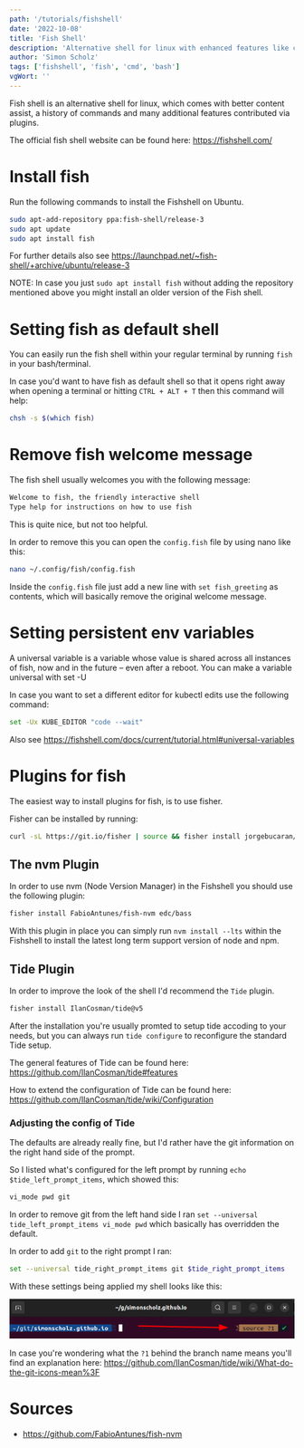 ```yaml
---
path: '/tutorials/fishshell'
date: '2022-10-08'
title: 'Fish Shell'
description: 'Alternative shell for linux with enhanced features like command history and auto completion'
author: 'Simon Scholz'
tags: ['fishshell', 'fish', 'cmd', 'bash']
vgWort: ''
---
```


Fish shell is an alternative shell for linux, which comes with better content assist, a history of commands and many additional features contributed via plugins.

The official fish shell website can be found here: https://fishshell.com/

# Install fish

Run the following commands to install the Fishshell on Ubuntu.

```bash
sudo apt-add-repository ppa:fish-shell/release-3
sudo apt update
sudo apt install fish
```

For further details also see https://launchpad.net/~fish-shell/+archive/ubuntu/release-3

NOTE: In case you just `sudo apt install fish` without adding the repository mentioned above you might install an older version of the Fish shell.

# Setting fish as default shell

You can easily run the fish shell within your regular terminal by running `fish` in your bash/terminal.

In case you'd want to have fish as default shell so that it opens right away when opening a terminal or hitting `CTRL + ALT + T` then this command will help:

```bash
chsh -s $(which fish)
```

# Remove fish welcome message

The fish shell usually welcomes you with the following message:

```bash
Welcome to fish, the friendly interactive shell
Type help for instructions on how to use fish
```

This is quite nice, but not too helpful.

In order to remove this you can open the `config.fish` file by using nano like this:

```bash
nano ~/.config/fish/config.fish
```

Inside the `config.fish` file just add a new line with `set fish_greeting` as contents, which will basically remove the original welcome message.

# Setting persistent env variables

A universal variable is a variable whose value is shared across all instances of fish, now and in the future – even after a reboot. You can make a variable universal with set -U

In case you want to set a different editor for kubectl edits use the following command:

```bash
set -Ux KUBE_EDITOR "code --wait"
```

Also see https://fishshell.com/docs/current/tutorial.html#universal-variables

# Plugins for fish

The easiest way to install plugins for fish, is to use fisher.

Fisher can be installed by running:

```bash
curl -sL https://git.io/fisher | source && fisher install jorgebucaran/fisher
```

## The nvm Plugin

In order to use nvm (Node Version Manager) in the Fishshell you should use the following plugin:

```bash
fisher install FabioAntunes/fish-nvm edc/bass
```

With this plugin in place you can simply run `nvm install --lts` within the Fishshell to install the latest long term support version of node and npm.

## Tide Plugin

In order to improve the look of the shell I'd recommend the `Tide` plugin.

```bash
fisher install IlanCosman/tide@v5
```

After the installation you're usually promted to setup tide accoding to your needs, but you can always run `tide configure` to reconfigure the standard Tide setup.

The general features of Tide can be found here:
https://github.com/IlanCosman/tide#features

How to extend the configuration of Tide can be found here:
https://github.com/IlanCosman/tide/wiki/Configuration

### Adjusting the config of Tide

The defaults are already really fine, but I'd rather have the git information on the right hand side of the prompt.

So I listed what's configured for the left prompt by running `echo $tide_left_prompt_items`, which showed this:

```bash
vi_mode pwd git
```

In order to remove git from the left hand side I ran `set --universal tide_left_prompt_items vi_mode pwd` which basically has overridden the default.

In order to add `git` to the right prompt I ran:

```bash
set --universal tide_right_prompt_items git $tide_right_prompt_items
```

With these settings being applied my shell looks like this:

![Git Infos on right side prompt](./git_right_prompt.png)

In case you're wondering what the `?1` behind the branch name means you'll find an explanation here: https://github.com/IlanCosman/tide/wiki/What-do-the-git-icons-mean%3F

# Sources

* https://github.com/FabioAntunes/fish-nvm